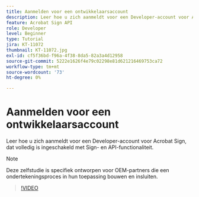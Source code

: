 ```yaml
---
title: Aanmelden voor een ontwikkelaarsaccount
description: Leer hoe u zich aanmeldt voor een Developer-account voor Acrobat Sign, dat volledig is ingeschakeld met Sign- en API-functionaliteit
feature: Acrobat Sign API
role: Developer
level: Beginner
type: Tutorial
jira: KT-11072
thumbnail: KT-11072.jpg
exl-id: cf5f36bd-f96a-4f38-8da5-82a3a4d12958
source-git-commit: 5222e1626f4e79c02298e81d621216469753ca72
workflow-type: tm+mt
source-wordcount: '73'
ht-degree: 0%

---
```


# Aanmelden voor een ontwikkelaarsaccount

Leer hoe u zich aanmeldt voor een Developer-account voor Acrobat Sign, dat volledig is ingeschakeld met Sign- en API-functionaliteit.

>[!NOTE]
>
>Deze zelfstudie is specifiek ontworpen voor OEM-partners die een ondertekeningsproces in hun toepassing bouwen en insluiten.

>[!VIDEO](https://video.tv.adobe.com/v/347347?hidetitle=true)
